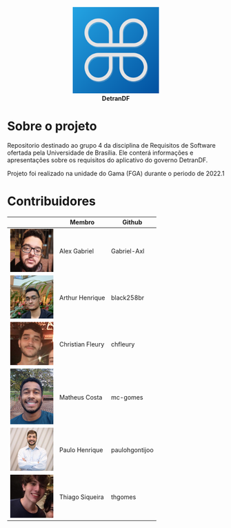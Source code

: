 <div align="center">
<img src = "docs/images/detrandf_logo.png" width="200"/>
    <br><b>DetranDF</b></br>
</div>

# Sobre o projeto
Repositorio destinado ao grupo 4 da disciplina de Requisitos de Software ofertada pela Universidade de Brasília. Ele conterá informações e apresentações sobre os requisitos do aplicativo do governo DetranDF.

Projeto foi realizado na unidade do Gama (FGA) durante o periodo de 2022.1

# Contribuidores

<div align="center">

|                                                   | Membro                | Github        |
| ------------------------------------------------- | --------------------- | ------------- |
| <img src="./docs/assets/alexx.jpg" width="100">   |   Alex Gabriel        | Gabriel-Axl   |
| <img src="./docs/assets/arthur.png" width="100">  |   Arthur Henrique     | black258br    |
|<img src="./docs/assets/christian.png" width="100">|   Christian Fleury    | chfleury      |  
|<img src="./docs/assets/matheus.png" width="100">  |   Matheus Costa       | mc-gomes      |
| <img src="./docs/assets/paulo.png" width="100">   |   Paulo Henrique      | paulohgontijoo|
| <img src="./docs/assets/thiago.png" width="100">  |   Thiago Siqueira     | thgomes       |

</div>
